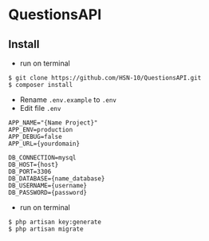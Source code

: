 # QuestionsAPI

## Install

-   run on terminal

```
$ git clone https://github.com/HSN-10/QuestionsAPI.git
$ composer install
```

-   Rename `.env.example` to `.env`
-   Edit file `.env`

```
APP_NAME="{Name Project}"
APP_ENV=production
APP_DEBUG=false
APP_URL={yourdomain}

DB_CONNECTION=mysql
DB_HOST={host}
DB_PORT=3306
DB_DATABASE={name_database}
DB_USERNAME={username}
DB_PASSWORD={password}
```

-   run on terminal

```
$ php artisan key:generate
$ php artisan migrate
```
